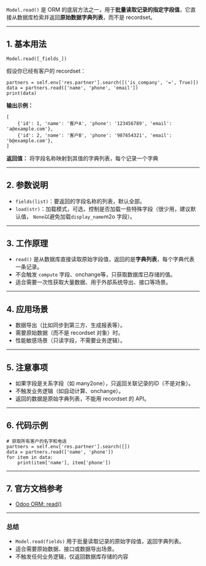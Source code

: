 `Model.read()` 是 ORM 的底层方法之一，用于**批量读取记录的指定字段值**，它直接从数据库检索并返回**原始数据字典列表**，而不是 recordset。

---

## 1. 基本用法

`Model.read([_fields_])`

假设你已经有客户的 recordset：

```
partners = self.env['res.partner'].search([('is_company', '=', True)])
data = partners.read(['name', 'phone', 'email'])
print(data)
```

**输出示例：**

```
[
    {'id': 1, 'name': '客户A', 'phone': '123456789', 'email': 'a@example.com'},
    {'id': 2, 'name': '客户B', 'phone': '987654321', 'email': 'b@example.com'},
]
```

**返回值：**
将字段名称映射到其值的字典列表，每个记录一个字典

---

## 2. 参数说明

- `fields(list)`：要返回的字段名称的列表，默认全部。
- `load(str)`：加载模式，可选，控制是否加载一些特殊字段（很少用，建议默认值， `None`以避免加载`display_name`m2o 字段）。

---

## 3. 工作原理

- `read()` 是从数据库直接读取原始字段值，返回的是**字典列表**，每个字典代表一条记录。
- 不会触发 `compute` 字段、onchange等，只获取数据库已存储的值。
- 适合需要一次性获取大量数据、用于外部系统导出、接口等场景。

---

## 4. 应用场景

- 数据导出（比如同步到第三方、生成报表等）。
- 需要原始数据（而不是 recordset 对象）时。
- 性能敏感场景（只读字段，不需要业务逻辑）。

---

## 5. 注意事项

- 如果字段是关系字段（如 many2one），只返回关联记录的ID（不是对象）。
- 不触发业务逻辑（如自动计算、onchange）。
- 返回的数据是原始字典列表，不能用 recordset 的 API。

---

## 6. 代码示例

```
# 获取所有客户的名字和电话
partners = self.env['res.partner'].search([])
data = partners.read(['name', 'phone'])
for item in data:
    print(item['name'], item['phone'])
```

---

## 7. 官方文档参考

- [Odoo ORM: read()](https://www.odoo.com/documentation/17.0/developer/reference/backend/orm.html#odoo.models.Model.read)

---

### 总结

- `Model.read(fields)` 用于批量读取记录的原始字段值，返回字典列表。
- 适合需要原始数据、接口或数据导出场景。
- 不触发任何业务逻辑，仅返回数据库存储的内容
